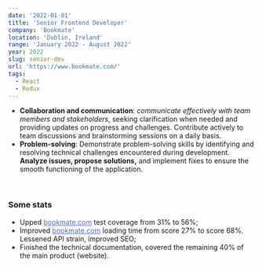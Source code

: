 ```yaml
---
date: '2022-01-01'
title: 'Senior Frontend Developer'
company: 'Bookmate'
location: 'Dublin, Ireland'
range: 'January 2022 - August 2022'
year: 2022
slug: senior-dev
url: 'https://www.bookmate.com/'
tags:
  - React
  - Redux
---
```

- <b>Collaboration and communication</b>: <i>communicate effectively with team members and stakeholders</i>, seeking clarification when needed and providing updates on progress and challenges. Contribute actively to team discussions and brainstorming sessions on a daily basis.
- <b>Problem-solving</b>: Demonstrate problem-solving skills by identifying and resolving technical challenges encountered during development. <b>Analyze issues, propose solutions,</b> and implement fixes to ensure the smooth functioning of the application.

<br/>

### Some stats

- Upped <a href="https://bookmate.com/" target="_blank" style="color:#566eaf">bookmate.com</a> test coverage from 31% to 56%;
- Improved <a href="https://bookmate.com/" target="_blank" style="color:#566eaf">bookmate.com</a> loading time from score 27% to score 68%. Lessened API strain, improved SEO;
- Finished the technical documentation, covered the remaining 40% of the main product (website).
